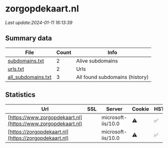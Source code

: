 # zorgopdekaart.nl
*Last update:2024-01-11 16:13:39*
## Summary data
| File       | Count | Info |
|------------|-------|------|
|[subdomains.txt](/data/zorgopdekaart/subdomains.txt)|2|Alive subdomains|
|[urls.txt](/data/zorgopdekaart/urls.txt)|2|Urls|
|[all_subdomains.txt](/data/zorgopdekaart/all_subdomains.txt)|3|All found subdomains (history)|
## Statistics
| Url | SSL | Server | Cookie | HSTS | CSP | XFO | XXP | RP | Tech |
|------------|-------|------|------|------|------|------|------|------|------|
|[https://www.zorgopdekaart.nl](https://www.zorgopdekaart.nl)| |microsoft-iis/10.0|:warning: |:white_check_mark: | | |:white_check_mark: |:white_check_mark: |:white_check_mark: |HSTS IIS:10.0 PHP:7....|
|[https://zorgopdekaart.nl](https://zorgopdekaart.nl)| |microsoft-iis/10.0|:warning: |:white_check_mark: | | |:white_check_mark: |:white_check_mark: |:white_check_mark: |HSTS IIS:10.0 PHP:7....|